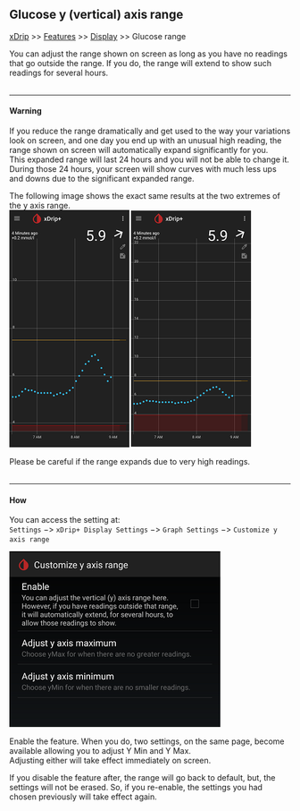 ## Glucose y (vertical) axis range
[xDrip](../../README.md) >> [Features](../Features_page.md) >> [Display](./Display.md) >> Glucose range  
  
You can adjust the range shown on screen as long as you have no readings that go outside the range.  If you do, the range will extend to show such readings for several hours.  
<br/>  
  
---  
  
#### **Warning**  
If you reduce the range dramatically and get used to the way your variations look on screen, and one day you end up with an unusual high reading, the range shown on screen will automatically expand significantly for you.  
This expanded range will last 24 hours and you will not be able to change it.  During those 24 hours, your screen will show curves with much less ups and downs due to the significant expanded range.  
  
The following image shows the exact same results at the two extremes of the y axis range.  
![](./images/GlucoseRange.png)  
  
Please be careful if the range expands due to very high readings.  
<br/>  
  
---  
  
#### **How**  
You can access the setting at:  
`Settings` &#8722;> `xDrip+ Display Settings` &#8722;> `Graph Settings` &#8722;> `Customize y axis range`  
  
![](./images/CustomizeYaxisRange.png)    
  
Enable the feature.  When you do, two settings, on the same page, become available allowing you to adjust Y Min and Y Max.  
Adjusting either will take effect immediately on screen.  
  
If you disable the feature after, the range will go back to default, but, the settings will not be erased.  So, if you re-enable, the settings you had chosen previously will take effect again.  
  
  
